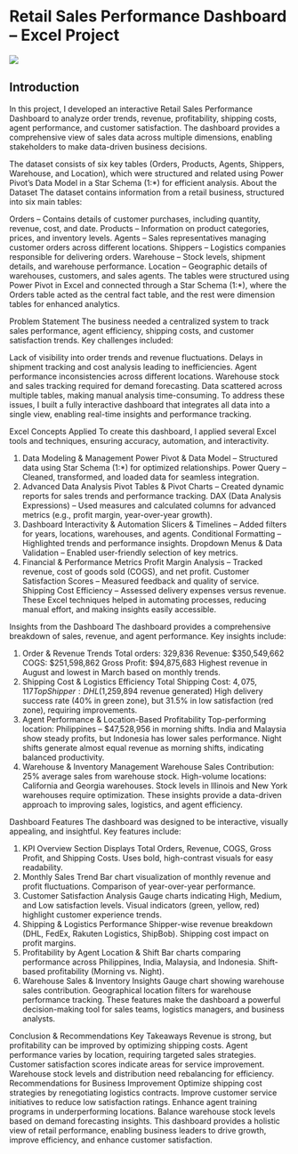 # Retail Sales Performance Dashboard – Excel Project

![](Retail)

## Introduction
In this project, I developed an interactive Retail Sales Performance Dashboard to analyze order trends, revenue, profitability, shipping costs, agent performance, and customer satisfaction. The dashboard provides a comprehensive view of sales data across multiple dimensions, enabling stakeholders to make data-driven business decisions.

The dataset consists of six key tables (Orders, Products, Agents, Shippers, Warehouse, and Location), which were structured and related using Power Pivot’s Data Model in a Star Schema (1:*) for efficient analysis.
About the Dataset
The dataset contains information from a retail business, structured into six main tables:

Orders – Contains details of customer purchases, including quantity, revenue, cost, and date.
Products – Information on product categories, prices, and inventory levels.
Agents – Sales representatives managing customer orders across different locations.
Shippers – Logistics companies responsible for delivering orders.
Warehouse – Stock levels, shipment details, and warehouse performance.
Location – Geographic details of warehouses, customers, and sales agents.
The tables were structured using Power Pivot in Excel and connected through a Star Schema (1:*), where the Orders table acted as the central fact table, and the rest were dimension tables for enhanced analytics.

Problem Statement
The business needed a centralized system to track sales performance, agent efficiency, shipping costs, and customer satisfaction trends. Key challenges included:

Lack of visibility into order trends and revenue fluctuations.
Delays in shipment tracking and cost analysis leading to inefficiencies.
Agent performance inconsistencies across different locations.
Warehouse stock and sales tracking required for demand forecasting.
Data scattered across multiple tables, making manual analysis time-consuming.
To address these issues, I built a fully interactive dashboard that integrates all data into a single view, enabling real-time insights and performance tracking.

Excel Concepts Applied
To create this dashboard, I applied several Excel tools and techniques, ensuring accuracy, automation, and interactivity.

1. Data Modeling & Management
Power Pivot & Data Model – Structured data using Star Schema (1:*) for optimized relationships.
Power Query – Cleaned, transformed, and loaded data for seamless integration.
2. Advanced Data Analysis
Pivot Tables & Pivot Charts – Created dynamic reports for sales trends and performance tracking.
DAX (Data Analysis Expressions) – Used measures and calculated columns for advanced metrics (e.g., profit margin, year-over-year growth).
3. Dashboard Interactivity & Automation
Slicers & Timelines – Added filters for years, locations, warehouses, and agents.
Conditional Formatting – Highlighted trends and performance insights.
Dropdown Menus & Data Validation – Enabled user-friendly selection of key metrics.
4. Financial & Performance Metrics
Profit Margin Analysis – Tracked revenue, cost of goods sold (COGS), and net profit.
Customer Satisfaction Scores – Measured feedback and quality of service.
Shipping Cost Efficiency – Assessed delivery expenses versus revenue.
These Excel techniques helped in automating processes, reducing manual effort, and making insights easily accessible.

Insights from the Dashboard
The dashboard provides a comprehensive breakdown of sales, revenue, and agent performance. Key insights include:

1. Order & Revenue Trends
Total orders: 329,836
Revenue: $350,549,662
COGS: $251,598,862
Gross Profit: $94,875,683
Highest revenue in August and lowest in March based on monthly trends.
2. Shipping Cost & Logistics Efficiency
Total Shipping Cost: $4,075,117
Top Shipper: DHL ($1,259,894 revenue generated)
High delivery success rate (40% in green zone), but 31.5% in low satisfaction (red zone), requiring improvements.
3. Agent Performance & Location-Based Profitability
Top-performing location: Philippines – $47,528,956 in morning shifts.
India and Malaysia show steady profits, but Indonesia has lower sales performance.
Night shifts generate almost equal revenue as morning shifts, indicating balanced productivity.
4. Warehouse & Inventory Management
Warehouse Sales Contribution: 25% average sales from warehouse stock.
High-volume locations: California and Georgia warehouses.
Stock levels in Illinois and New York warehouses require optimization.
These insights provide a data-driven approach to improving sales, logistics, and agent efficiency.

Dashboard Features
The dashboard was designed to be interactive, visually appealing, and insightful. Key features include:

1. KPI Overview Section
Displays Total Orders, Revenue, COGS, Gross Profit, and Shipping Costs.
Uses bold, high-contrast visuals for easy readability.
2. Monthly Sales Trend
Bar chart visualization of monthly revenue and profit fluctuations.
Comparison of year-over-year performance.
3. Customer Satisfaction Analysis
Gauge charts indicating High, Medium, and Low satisfaction levels.
Visual indicators (green, yellow, red) highlight customer experience trends.
4. Shipping & Logistics Performance
Shipper-wise revenue breakdown (DHL, FedEx, Rakuten Logistics, ShipBob).
Shipping cost impact on profit margins.
5. Profitability by Agent Location & Shift
Bar charts comparing performance across Philippines, India, Malaysia, and Indonesia.
Shift-based profitability (Morning vs. Night).
6. Warehouse Sales & Inventory Insights
Gauge chart showing warehouse sales contribution.
Geographical location filters for warehouse performance tracking.
These features make the dashboard a powerful decision-making tool for sales teams, logistics managers, and business analysts.

Conclusion & Recommendations
Key Takeaways
Revenue is strong, but profitability can be improved by optimizing shipping costs.
Agent performance varies by location, requiring targeted sales strategies.
Customer satisfaction scores indicate areas for service improvement.
Warehouse stock levels and distribution need rebalancing for efficiency.
Recommendations for Business Improvement
Optimize shipping cost strategies by renegotiating logistics contracts.
Improve customer service initiatives to reduce low satisfaction ratings.
Enhance agent training programs in underperforming locations.
Balance warehouse stock levels based on demand forecasting insights.
This dashboard provides a holistic view of retail performance, enabling business leaders to drive growth, improve efficiency, and enhance customer satisfaction.
